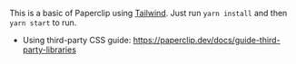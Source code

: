 This is a basic of Paperclip using [Tailwind](https://tailwindcss.com/).  Just run `yarn install` and then `yarn start` to run.

- Using third-party CSS guide: https://paperclip.dev/docs/guide-third-party-libraries